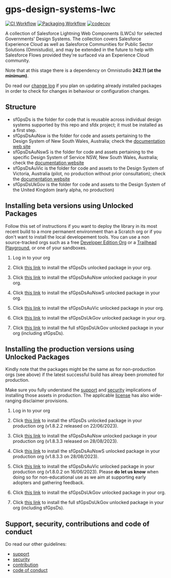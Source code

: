 # gps-design-systems-lwc

[![CI Workflow](https://github.com/eschweitzer78/gps-design-systems-lwc/workflows/CI/badge.svg)](https://github.com/eschweitzer78/gps-design-systems-lwc/actions?query=workflow%3ACI) [![Packaging Workflow](https://github.com/eschweitzer78/gps-design-systems-lwc/workflows/Packaging/badge.svg)](https://github.com/eschweitzer78/gps-design-systems-lwc/actions?query=workflow%3A%22Packaging%22) [![codecov](https://codecov.io/gh/eschweitzer78/gps-design-systems-lwc/branch/main/graph/badge.svg)](https://codecov.io/gh/eschweitzer78/gps-design-systems-lwc)

A collection of Salesforce Lightning Web Components (LWCs) for selected Governments' Design Systems. The collection
covers Salesforce Experience Cloud as well as Salesforce Communities for Public Sector Solutions (Omnistudio), and may be extended in the future to help with Salesforce Flows provided they're surfaced via an Experience Cloud community.

Note that at this stage there is a dependency on Omnistudio **242.11 (at the minimum)**.

Do read our [change log](./CHANGELOG.md) if you plan on updating already installed packages in order to check for changes in behaviour or configuration changes.

## Structure

- sfGpsDs is the folder for code that is reusable across individual design systems supported by this repo and sfdx project; it must be installed as a first step.
- sfGpsDsAuNsw is the folder for code and assets pertaining to the Design System of New South Wales, Australia; check the [documentation web site](https://nswds.dsforce.dev)
- sfGpsDsAuNswS is the folder for code and assets pertaining to the specific Design System of Service NSW, New South Wales, Australia; check the [documentation website](https://nsws.dsforce.dev)
- sfGpsDsAuVic is the folder for code and assets to the Design System of Victoria, Australia (pilot, no production without prior consultation); check the [documentation website](https://vic.dsforce.dev)
- sfGpsDsUkGov is the folder for code and assets to the Design System of the United Kingdom (early alpha, no production)

## Installing beta versions using Unlocked Packages

Follow this set of instructions if you want to deploy the library in its most recent build to a more permanent environment than a Scratch org or if you don't want to install the local developement tools. You can use a non source-tracked orgs such as a free [Developer Edition Org](https://developer.salesforce.com/signup) or a [Trailhead Playground](https://trailhead.salesforce.com/), or one of your sandboxes.

1. Log in to your org

1. Click <a href="https://test.salesforce.com/packaging/installPackage.apexp?p0=04t5j000000diN8AAI" title="sfGpsDs">this link</a> to install the sfGpsDs unlocked package in your org.

1. Click <a href="https://test.salesforce.com/packaging/installPackage.apexp?p0=04t5j000000djHdAAI" title="sfGpsDsAuNsw">this link</a> to install the sfGpsDsAuNsw unlocked package in your org.

1. Click <a href="https://test.salesforce.com/packaging/installPackage.apexp?p0=04t5j000000djHiAAI" title="sfGpsDsAuNswS">this link</a> to install the sfGpsDsAuNswS unlocked package in your org.

1. Click <a href="https://test.salesforce.com/packaging/installPackage.apexp?p0=04t5j000000djHsAAI" title="sfGpsDsAuVic">this link</a> to install the sfGpsDsAuVic unlocked package in your org.

1. Click <a href="https://test.salesforce.com/packaging/installPackage.apexp?p0=04t5j000000djHxAAI" title="sfGpsDsUkGov">this link</a> to install the sfGpsDsUkGov unlocked package in your org.

1. Click <a href="https://test.salesforce.com/packaging/installPackage.apexp?p0=04t5j000000djI2AAI" title="sfGpsDsUkGovFull">this link</a> to install the full sfGpsDsUkGov unlocked package in your org (including sfGpsDs).

## Installing the production versions using Unlocked Packages

Kindly note that the packages might be the same as for non-production orgs (see above) if the latest successful build has alreay been promoted for production.

Make sure you fully understand the [support](./SUPPORT.md) and [security](./SECURITY.md) implications of installing those assets in production. The applicable [license](./LICENSE.md) has also wide-ranging disclaimer provisions.

1. Log in to your org

1. Click <a href="https://login.salesforce.com/packaging/installPackage.apexp?p0=04t5j000000h0v0AAA">this link</a> to install the sfGpsDs unlocked package in your production org (v1.8.2.2 released on 22/06/2023).

1. Click <a href="https://login.salesforce.com/packaging/installPackage.apexp?p0=04t5j000000lMg5AAE">this link</a> to install the sfGpsDsAuNsw unlocked package in your production org (v1.8.3.3 released on 28/08/2023).

1. Click <a href="https://login.salesforce.com/packaging/installPackage.apexp?p0=04t5j000000lMgFAAU">this link</a> to install the sfGpsDsAuNswS unlocked package in your production org (v1.8.3.3 on 28/08/2023).

1. Click <a href="https://login.salesforce.com/packaging/installPackage.apexp?p0=04t5j000000h0tnAAA">this link</a> to install the sfGpsDsAuVic unlocked package in your production org (v1.8.0.2 on 16/06/2023). Please **do let us know** when doing so for non-educational use as we aim at supporting early adopters and gathering feedback.

1. Click <a href="https://login.salesforce.com/packaging/installPackage.apexp?p0=04t5j000000HzyGAAS
   " title="sfGpsDsUkGov">this link</a> to install the sfGpsDsUkGov unlocked package in your org.

1. Click <a href="https://login.salesforce.com/packaging/installPackage.apexp?p0=0055j000005KB7aAAG
   " title="sfGpsDsUkGovFull">this link</a> to install the full sfGpsDsUkGov unlocked package in your org (including sfGpsDs).

## Support, security, contributions and code of conduct

Do read our other guidelines:

- [support](./SUPPORT.md)
- [security](./SECURITY.md)
- [contribution](./CONTRIBUTION.md)
- [code of conduct](./CODE_OF_CONDUCT.md)
